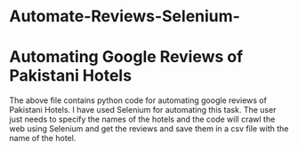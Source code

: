 # Automate-Reviews-Selenium-

# Automating Google Reviews of Pakistani Hotels

The above file contains python code for automating google reviews of Pakistani Hotels. I have used Selenium for automating this task. The user just needs to specify the names of the hotels and the code will crawl the web using Selenium and get the reviews and save them in a csv file with the name of the hotel.
